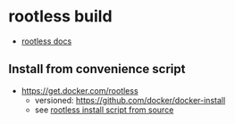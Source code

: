 # rootless build

- [rootless docs](https://docs.docker.com/engine/security/rootless/)


## Install from convenience script

- https://get.docker.com/rootless
  - versioned: https://github.com/docker/docker-install
  - see [rootless install script from source](./install.rootless.from.source.sh)